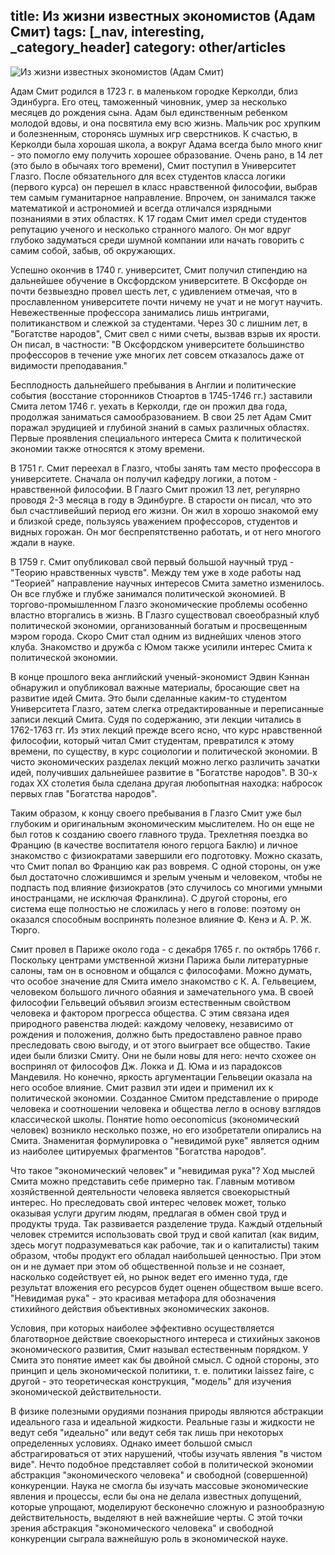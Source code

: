 title: Из жизни известных экономистов (Адам Смит)
tags: [_nav, interesting, _category_header]
category: other/articles
---

![Из жизни известных экономистов (Адам Смит)](/img/content/articles/article44.png)

Адам Смит родился в 1723 г. в маленьком городке Керколди, близ Эдинбурга. Его отец, таможенный чиновник, умер за несколько месяцев до рождения сына. Адам был единственным ребенком молодой вдовы, и она посвятила ему всю жизнь. Мальчик рос хрупким и болезненным, сторонясь шумных игр сверстников. К счастью, в Керколди была хорошая школа, а вокруг Адама всегда было много книг - это помогло ему получить хорошее образование. Очень рано, в 14 лет (это было в обычаях того времени), Смит поступил в Университет Глазго. После обязательного для всех студентов класса логики (первого курса) он перешел в класс нравственной философии, выбрав тем самым гуманитарное направление. Впрочем, он занимался также математикой и астрономией и всегда отличался изрядными познаниями в этих областях. К 17 годам Смит имел среди студентов репутацию ученого и несколько странного малого. Он мог вдруг глубоко задуматься среди шумной компании или начать говорить с самим собой, забыв, об окружающих.

Успешно окончив в 1740 г. университет, Смит получил стипендию на дальнейшее обучение в Оксфордском университете. В Оксфорде он почти безвыездно провел шесть лет, с удивлением отмечая, что в прославленном университете почти ничему не учат и не могут научить. Невежественные профессора занимались лишь интригами, политиканством и слежкой за студентами. Через 30 с лишним лет, в "Богатстве народов", Смит свел с ними счеты, вызвав взрыв их ярости. Он писал, в частности: "В Оксфордском университете большинство профессоров в течение уже многих лет совсем отказалось даже от видимости преподавания."

Бесплодность дальнейшего пребывания в Англии и политические события (восстание сторонников Стюартов в 1745-1746 гг.) заставили Смита летом 1746 г. уехать в Керколди, где он прожил два года, продолжая заниматься самообразованием. В свои 25 лет Адам Смит поражал эрудицией и глубиной знаний в самых различных областях. Первые проявления специального интереса Смита к политической экономии также относятся к этому времени.

В 1751 г. Смит переехал в Глазго, чтобы занять там место профессора в университете. Сначала он получил кафедру логики, а потом - нравственной философии. В Глазго Смит прожил 13 лет, регулярно проводя 2-3 месяца в году в Эдинбурге. В старости он писал, что это был счастливейший период его жизни. Он жил в хорошо знакомой ему и близкой среде, пользуясь уважением профессоров, студентов и видных горожан. Он мог беспрепятственно работать, и от него многого ждали в науке.

В 1759 г. Смит опубликовал свой первый большой научный труд - "Теорию нравственных чувств". Между тем уже в ходе работы над "Теорией" направление научных интересов Смита заметно изменилось. Он все глубже и глубже занимался политической экономией. В торгово-промышленном Глазго экономические проблемы особенно властно вторгались в жизнь. В Глазго существовал своеобразный клуб политической экономии, организованный богатым и просвещенным мэром города. Скоро Смит стал одним из виднейших членов этого клуба. Знакомство и дружба с Юмом также усилили интерес Смита к политической экономии.

В конце прошлого века английский ученый-экономист Эдвин Кэннан обнаружил и опубликовал важные материалы, бросающие свет на развитие идей Смита. Это были сделанные каким-то студентом Университета Глазго, затем слегка отредактированные и переписанные записи лекций Смита. Судя по содержанию, эти лекции читались в 1762-1763 гг. Из этих лекций прежде всего ясно, что курс нравственной философии, который читал Смит студентам, превратился к этому времени, по существу, в курс социологии и политической экономии. В чисто экономических разделах лекций можно легко различить зачатки идей, получивших дальнейшее развитие в "Богатстве народов". В 30-х годах XX столетия была сделана другая любопытная находка: набросок первых глав "Богатства народов".

Таким образом, к концу своего пребывания в Глазго Смит уже был глубоким и оригинальным экономическим мыслителем. Но он еще не был готов к созданию своего главного труда. Трехлетняя поездка во Францию (в качестве воспитателя юного герцога Баклю) и личное знакомство с физиократами завершили его подготовку. Можно сказать, что Смит попал во Францию как раз вовремя. С одной стороны, он уже был достаточно сложившимся и зрелым ученым и человеком, чтобы не подпасть под влияние физиократов (это случилось со многими умными иностранцами, не исключая Франклина). С другой стороны, его система еще полностью не сложилась у него в голове: поэтому он оказался способным воспринять полезное влияние Ф. Кенэ и А. Р. Ж. Тюрго.

Смит провел в Париже около года - с декабря 1765 г. по октябрь 1766 г. Поскольку центрами умственной жизни Парижа были литературные салоны, там он в основном и общался с философами. Можно думать, что особое значение для Смита имело знакомство с К. А. Гельвецием, человеком большого личного обаяния и замечательного ума. В своей философии Гельвеций объявил эгоизм естественным свойством человека и фактором прогресса общества. С этим связана идея природного равенства людей: каждому человеку, независимо от рождения и положения, должно быть предоставлено равное право преследовать свою выгоду, и от этого выиграет все общество. Такие идеи были близки Смиту. Они не были новы для него: нечто схожее он воспринял от философов Дж. Локка и Д. Юма и из парадоксов Мандевиля. Но конечно, яркость аргументации Гельвеции оказала на него особое влияние. Смит развил эти идеи и применил их к политической экономии. Созданное Смитом представление о природе человека и соотношении человека и общества легло в основу взглядов классической школы. Понятие homo oeconomicus (экономический человек) возникло несколько позже, но его изобретатели опирались на Смита. Знаменитая формулировка о "невидимой руке" является одним из наиболее цитируемых фрагментов "Богатства народов".

Что такое "экономический человек" и "невидимая рука"? Ход мыслей Смита можно представить себе примерно так. Главным мотивом хозяйственной деятельности человека является своекорыстный интерес. Но преследовать свой интерес человек может, только оказывая услуги другим людям, предлагая в обмен свой труд и продукты труда. Так развивается разделение труда. Каждый отдельный человек стремится использовать свой труд и свой капитал (как видим, здесь могут подразумеваться как рабочие, так и о капиталисты) таким образом, чтобы продукт его обладал наибольшей ценностью. При этом он и не думает при этом об общественной пользе и не сознает, насколько содействует ей, но рынок ведет его именно туда, где результат вложения его ресурсов будет оценен обществом выше всего. "Невидимая рука" - это красивая метафора для обозначения стихийного действия объективных экономических законов.

Условия, при которых наиболее эффективно осуществляется благотворное действие своекорыстного интереса и стихийных законов экономического развития, Смит называл естественным порядком. У Смита это понятие имеет как бы двойной смысл. С одной стороны, это принцип и цель экономической политики, т. е. политики laissez faire, с другой - это теоретическая конструкция, "модель" для изучения экономической действительности.

В физике полезными орудиями познания природы являются абстракции идеального газа и идеальной жидкости. Реальные газы и жидкости не ведут себя "идеально" или ведут себя так лишь при некоторых определенных условиях. Однако имеет большой смысл абстрагироваться от этих нарушений, чтобы изучать явления "в чистом виде". Нечто подобное представляет собой в политической экономии абстракция "экономического человека" и свободной (совершенной) конкуренции. Наука не смогла бы изучать массовые экономические явления и процессы, если бы она не делала известных допущений, которые упрощают, моделируют бесконечно сложную и разнообразную действительность, выделяют в ней важнейшие черты. С этой точки зрения абстракция "экономического человека" и свободной конкуренции сыграла важнейшую роль в экономической науке.